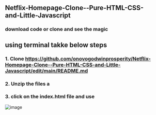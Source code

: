 ## Netflix-Homepage-Clone--Pure-HTML-CSS-and-Little-Javascript
### download code or clone  and see the magic
## using terminal takke below steps
### 1. Clone https://github.com/onovogodwinprosperity/Netflix-Homepage-Clone--Pure-HTML-CSS-and-Little-Javascript/edit/main/README.md
### 2. Unzip the files a
### 3. click on the index.html file and use 
![image](https://github.com/onovogodwinprosperity/Netflix-Homepage-Clone--Pure-HTML-CSS-and-Little-Javascript/assets/104012600/07b3148c-f5d6-453a-897a-4910f1cafc9f)


 
